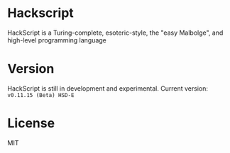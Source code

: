 # Hackscript

HackScript is a Turing-complete, esoteric-style, the "easy Malbolge", and high-level programming language

# Version

HackScript is still in development and experimental. Current version: `v0.11.15 (Beta) HSD-E`

# License

MIT
